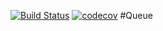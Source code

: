 [![Build Status](https://travis-ci.org/arakhmatullin/08HW.queue.svg?branch=master)](https://travis-ci.org/arakhmatullin/08HW.queue)
[![codecov](https://codecov.io/gh/arakhmatullin/08HW.queue/branch/master/graph/badge.svg)](https://codecov.io/gh/arakhmatullin/08HW.queue)
#Queue 